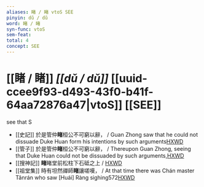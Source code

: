 ```yaml
---
aliases: 睹 / 睹 vtoS SEE
pinyin: dǔ / dǔ
word: 睹 / 睹
syn-func: vtoS
sem-feat: 
total: 4
concept: SEE 
---
```

# [[睹 / 睹]] *[[dǔ / dǔ]]*  [[uuid-ccee9f93-d493-43f0-b41f-64aa72876a47|vtoS]] [[SEE]]
see that S
 - [[史記]] 於是管仲**睹**桓公不可窮以辭， / Guan Zhong saw that he could not dissuade Duke Huan form his intentions by such arguments[HXWD](https://hxwd.org/textview.html?location=KR2a0001_tls_028-36a.12)
 - [[管子]] 於是管仲**睹**桓公不可窮以辭， / Thereupon Guan Zhong, seeing that Duke Huan could not be dissuaded by such arguments,[HXWD](https://hxwd.org/textview.html?location=KR3c0001_tls_016-57a.2)
 - [[搜神記]] **睹**睹堂前松柱下石砥之上 / [HXWD](https://hxwd.org/textview.html?location=KR3l0099_tls_011-4a.49)
 - [[祖堂集]] 時有坦然禪師**睹**讓嗟嘆， / At that time there was Chán master Tǎnrán who saw [Huái] Ràng sighing572[HXWD](https://hxwd.org/textview.html?location=KR6q0002_Yan_003-1143a.9)